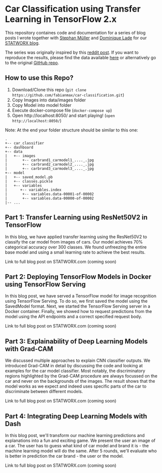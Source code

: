 # Car Classification using Transfer Learning in TensorFlow 2.x

This repository containes code and documentation for a series of blog posts I wrote together with [Stephan Müller](https://github.com/mueller-stephan) and [Dominique Lade](https://github.com/DominiqueLade) for our [STATWORX blog](https://www.statworx.com/de/blog).

The series was originally inspired by this [reddit post](https://www.reddit.com/r/MachineLearning/comments/ek5zwv/p_64000_pictures_of_cars_labeled_by_make_model/?utm_source=share&utm_medium=ios_app&utm_name=iossmf). If you want to reproduce the results, please find the data available [here](https://drive.google.com/file/d/1TQQuT60bddyeGBVfwNOk6nxYavxQdZJD/view) or alternatively go to the original [GitHub repo](https://github.com/nicolas-gervais/predicting-car-price-from-scraped-data/tree/master/picture-scraper).   

## How to use this Repo?
1. Download/Clone this repo (`git clone https://github.com/fabianmax/car-classification.git`)
2. Copy Images into data/images folder
3. Copy Model into model folder
4. Execute docker-compose file (`docker-compose up`)
5. Open http://localhost:8050/ and start playing! (`open http://localhost:8050/`)

Note: At the end your folder structure should be similar to this one:

```
.
+-- car_classifier
+-- dashboard
+-- data   
|   +-- images
|       +-- carbrand1_carmodel1_...._.jpg
|       +-- carbrand2_carmodel2_...._.jpg
|       +-- carbrand3_carmodel3_...._.jpg
+-- model
|   +-- saved_model.pb
|   +-- classes.pickle
|   +-- variables
|      +-- variables.index
|       +-- variables.data-00001-of-00002
|       +-- variables.data-00000-of-00002
|-- ...
```

## Part 1: Transfer Learning using ResNet50V2 in TensorFlow

In this blog, we have applied transfer learning using the ResNet50V2 to classify the car model from images of cars. 
Our model achieves 70% categorical accuracy over 300 classes. We found unfreezing the entire base model and using a 
small learning rate to achieve the best results.

Link to full blog post on STATWORX.com (coming soon)  

## Part 2: Deploying TensorFlow Models in Docker using TensorFlow Serving

In this blog post, we have served a TensorFlow model for image recognition using TensorFlow Serving. 
To do so, we first saved the model using the SavedModel format. Next, we started the TensorFlow Serving server in a 
Docker container. Finally, we showed how to request predictions from the model using the API endpoints and a correct 
specified request body.

Link to full blog post on STATWORX.com (coming soon)  

## Part 3: Explainability of Deep Learning Models with Grad-CAM

We discussed multiple approaches to explain CNN classifier outputs. We introduced Grad-CAM in detail by discussing the 
code and looking at examples for the car model classifier. Most notably, the discriminatory regions highlighted by the 
Grad-CAM procedure are always focussed on the car and never on the backgrounds of the images. 
The result shows that the model works as we expect and indeed uses specific parts of the car to 
discriminate between different models.

Link to full blog post on STATWORX.com (coming soon)   

## Part 4: Integrating Deep Learning Models with Dash

In this blog post, we'll transform our machine learning predictions and explanations into a fun and exciting game. 
We present the user an image of a car. The user has to guess what kind of car model and brand it is - 
the machine learning model will do the same. After 5 rounds, we'll evaluate who is better in prediction the car brand - 
the user or the model.

Link to full blog post on STATWORX.com (coming soon)   
